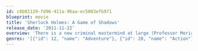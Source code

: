 ```yaml
---
id: c8b01129-fd96-411a-96aa-ec5003efb971
blueprint: movie
title: 'Sherlock Holmes: A Game of Shadows'
release_date: '2011-11-22'
overview: 'There is a new criminal mastermind at large (Professor Moriarty) and not only is he Holmes’ intellectual equal, but his capacity for evil and lack of conscience may give him an advantage over the  detective.'
genres: '[{"id": 12, "name": "Adventure"}, {"id": 28, "name": "Action"}, {"id": 80, "name": "Crime"}, {"id": 9648, "name": "Mystery"}]'
---
```

